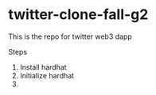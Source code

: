 # twitter-clone-fall-g2

This is the repo for twitter web3 dapp

Steps
1. Install hardhat
2. Initialize hardhat
3. 